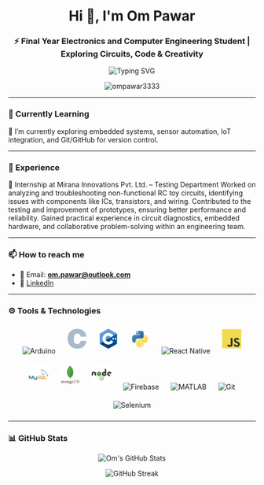 <h1 align="center">Hi 👋, I'm Om Pawar</h1>
<h3 align="center">⚡ Final Year Electronics and Computer Engineering Student | Exploring Circuits, Code & Creativity</h3>

<p align="center">
  <img src="https://readme-typing-svg.herokuapp.com?font=Fira+Code&size=22&duration=3000&pause=1000&color=00F5A0&width=435&lines=Embedded+Systems+%7C+IoT+%7C+Arduino;Automation+Enthusiast+%7C+Problem+Solver;Merging+Hardware+with+Intelligent+Code" alt="Typing SVG" />
</p>

<p align="center">
  <img src="https://komarev.com/ghpvc/?username=ompawar3333&label=Profile%20views&color=0e75b6&style=flat" alt="ompawar3333" />
</p>

---

### 🌱 Currently Learning
🚀 I’m currently exploring embedded systems, sensor automation, IoT integration, and Git/GitHub for version control.

---

### 📌 Experience
🎯 Internship at Mirana Innovations Pvt. Ltd. – Testing Department
Worked on analyzing and troubleshooting non-functional RC toy circuits, identifying issues with components like ICs, transistors, and wiring. Contributed to the testing and improvement of prototypes, ensuring better performance and reliability. Gained practical experience in circuit diagnostics, embedded hardware, and collaborative problem-solving within an engineering team.

---

### 📫 How to reach me
- 📧 Email: **om.pawar@outlook.com**
- 💼 [LinkedIn](https://www.linkedin.com/in/om-pawar-314a67373/)

---

### ⚙️ Tools & Technologies

<p align="center">
  <img src="https://cdn.worldvectorlogo.com/logos/arduino-1.svg" alt="Arduino" width="40" height="40" style="margin: 10px;"/>
  <img src="https://raw.githubusercontent.com/devicons/devicon/master/icons/c/c-original.svg" alt="C" width="40" height="40" style="margin: 10px;"/>
  <img src="https://raw.githubusercontent.com/devicons/devicon/master/icons/cplusplus/cplusplus-original.svg" alt="C++" width="40" height="40" style="margin: 10px;"/>
  <img src="https://raw.githubusercontent.com/devicons/devicon/master/icons/python/python-original.svg" alt="Python" width="40" height="40" style="margin: 10px;"/>
  <img src="https://reactnative.dev/img/header_logo.svg" alt="React Native" width="40" height="40" style="margin: 10px;"/>
  <img src="https://raw.githubusercontent.com/devicons/devicon/master/icons/javascript/javascript-original.svg" alt="JavaScript" width="40" height="40" style="margin: 10px;"/>
  <img src="https://raw.githubusercontent.com/devicons/devicon/master/icons/mysql/mysql-original-wordmark.svg" alt="MySQL" width="40" height="40" style="margin: 10px;"/>
  <img src="https://raw.githubusercontent.com/devicons/devicon/master/icons/mongodb/mongodb-original-wordmark.svg" alt="MongoDB" width="40" height="40" style="margin: 10px;"/>
  <img src="https://raw.githubusercontent.com/devicons/devicon/master/icons/nodejs/nodejs-original-wordmark.svg" alt="Node.js" width="40" height="40" style="margin: 10px;"/>
  <img src="https://www.vectorlogo.zone/logos/firebase/firebase-icon.svg" alt="Firebase" width="40" height="40" style="margin: 10px;"/>
  <img src="https://upload.wikimedia.org/wikipedia/commons/2/21/Matlab_Logo.png" alt="MATLAB" width="40" height="40" style="margin: 10px;"/>
  <img src="https://www.vectorlogo.zone/logos/git-scm/git-scm-icon.svg" alt="Git" width="40" height="40" style="margin: 10px;"/>
  <img src="https://raw.githubusercontent.com/detain/svg-logos/780f25886640cef088af994181646db2f6b1a3f8/svg/selenium-logo.svg" alt="Selenium" width="40" height="40" style="margin: 10px;"/>
</p>


---

### 📊 GitHub Stats

<p align="center">
  <img src="https://github-readme-stats.vercel.app/api?username=ompawar3333&show_icons=true&theme=radical" alt="Om's GitHub Stats" />
</p>

<p align="center">
  <img src="https://github-readme-streak-stats.herokuapp.com/?user=ompawar3333&theme=react" alt="GitHub Streak" />
</p>
